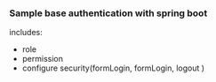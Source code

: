 <h3>Sample base authentication with spring boot</h3>

includes: 

- role
- permission
- configure security(formLogin, formLogin, logout )